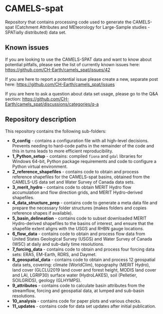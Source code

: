 # CAMELS-spat
Repository that contains processing code used to generate the CAMELS-spat (Catchment Attributes and MEteorology for Large-Sample studies - SPATially distributed) data set.

## Known issues
If you are looking to use the CAMELS-SPAT data and want to know about potential pitfalls, please see the list of currently known issues here: https://github.com/CH-Earth/camels_spat/issues/42

If you are here to report a potential issue please create a new, separate post here: https://github.com/CH-Earth/camels_spat/issues

If you are here to ask a question about data set usage, please go to the Q&A section: https://github.com/CH-Earth/camels_spat/discussions/categories/q-a


## Repository description

This repository contains the following sub-folders:
- **0_config** - contains a configuration file with all high-level decisions. Prevents needing to hard-code paths in the remainder of the code and this in turns leads to more efficient reproducibility.
- **1_Python_setup** - contains: compiled `fiona` and `gdal` libraries for Windows 64-bit, Python package requirements and code to configure a Python virtual environment.
- **2_reference_shapefiles** - contains code to obtain and process reference shapefiles for the CAMELS-spat basins, obtained from the CAMELS-US data set and Water Survey of Canada data sets.
- **3_merit_hydro** - contains code to obtain MERIT Hydro flow accumulation and flow direction grids, and MERIT Hydro-derived shapefiles.
- **4_data_structure_prep** - contains code to generate a meta data file and prepare the necessary folder structures (makes folders and copies reference shapes if available).
- **5_basin_delineation** - contains code to subset downloaded MERIT Hydro-derived shapefiles to the basins of interest, and ensure that the shapefile extent aligns with the USGS and RHBN gauge locations.
- **6_flow_data** - contains code to obtain and process flow data from United States Geological Survey (USGS) and Water Survey of Canada (WSC) at daily and sub-daily time resolutions.
- **7_forcing_data** - contains code to obtain and process four forcing data sets: ERA5, EM-Earth, RDRS, and Daymet.
- **8_geospatial_data** - contains code to obtain and process 12 geospatial data sets, covering: climate (WorldClim), topography (MERIT Hydro), land cover (GLCLU2019 land cover and forest height, MODIS land cover and LAI, LGRIP30) surface water (HydroLAKES), soil (Pelletier, SOILGRIDS), geology (GLHYMPS).
- **9_attributes** - contains code to calculate basin attributes from the streamflow, forcing and geospatial data, at lumped and sub-basin resolutions.
- **10_analysis** - contains code for paper plots and various checks.
- **11_updates** - contains code for data set updates after initial publication.
